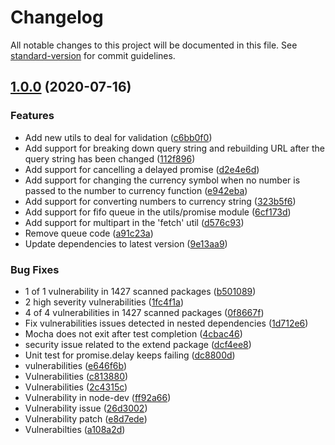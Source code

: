 # Changelog

All notable changes to this project will be documented in this file. See [standard-version](https://github.com/conventional-changelog/standard-version) for commit guidelines.

## [1.0.0](https://github.com/nicolasdao/template-emptyjs/compare/v0.0.4...v1.0.0) (2020-07-16)


### Features

* Add new utils to deal for validation ([c6bb0f0](https://github.com/nicolasdao/template-emptyjs/commit/c6bb0f0a7a092282f11effa59127f9fcb456e42d))
* Add support for breaking down query string and rebuilding URL after the query string has been changed ([112f896](https://github.com/nicolasdao/template-emptyjs/commit/112f8966345b739bfac170b792423d63838cfcc9))
* Add support for cancelling a delayed promise ([d2e4e6d](https://github.com/nicolasdao/template-emptyjs/commit/d2e4e6dfe7d7b84cbe09b67a4e17b969ee4fa85c))
* Add support for changing the currency symbol when no number is passed to the number to currency function ([e942eba](https://github.com/nicolasdao/template-emptyjs/commit/e942eba79277bed0a11688d54e83d87d882f7eb2))
* Add support for converting numbers to currency string ([323b5f6](https://github.com/nicolasdao/template-emptyjs/commit/323b5f6f20f0ddff6a491ae081498877bce5c83f))
* Add support for fifo queue in the utils/promise module ([6cf173d](https://github.com/nicolasdao/template-emptyjs/commit/6cf173ddba50d28eeec77e4a536f9b33cdabfc4b))
* Add support for multipart in the 'fetch' util ([d576c93](https://github.com/nicolasdao/template-emptyjs/commit/d576c932ab467e8abc6e07c63232c39d8e293d3a))
* Remove queue code ([a91c23a](https://github.com/nicolasdao/template-emptyjs/commit/a91c23a7415189a350d8c00c3beaf97834b9f286))
* Update dependencies to latest version ([9e13aa9](https://github.com/nicolasdao/template-emptyjs/commit/9e13aa9b95109f558822741026a85a2c2e70924c))


### Bug Fixes

* 1 of 1 vulnerability in 1427 scanned packages ([b501089](https://github.com/nicolasdao/template-emptyjs/commit/b5010892d10a76b23a7233ef79ca4c22b9e3e877))
* 2 high severity vulnerabilities ([1fc4f1a](https://github.com/nicolasdao/template-emptyjs/commit/1fc4f1a4ba8c65d93a1c33f8474357d3aedcfb2d))
* 4 of 4 vulnerabilities in 1427 scanned packages ([0f8667f](https://github.com/nicolasdao/template-emptyjs/commit/0f8667f7a68565262f23d7685008e88c6c8b48a7))
* Fix vulnerabilities issues detected in nested dependencies ([1d712e6](https://github.com/nicolasdao/template-emptyjs/commit/1d712e62c2b6d8bce48bd4bef289881f02d99570))
* Mocha does not exit after test completion ([4cbac46](https://github.com/nicolasdao/template-emptyjs/commit/4cbac462a9a2e9d077d87e1c429f3a2edbd36f7d))
* security issue related to the extend package ([dcf4ee8](https://github.com/nicolasdao/template-emptyjs/commit/dcf4ee842393873d306a9a4672c1ec2e2936f9e3))
* Unit test for promise.delay keeps failing ([dc8800d](https://github.com/nicolasdao/template-emptyjs/commit/dc8800d38d83a204608bf5a0e0238dce52145350))
* vulnerabilities ([e646f6b](https://github.com/nicolasdao/template-emptyjs/commit/e646f6bbe4f4121db7f60e2f73b92811aa2e7496))
* Vulnerabilities ([c813880](https://github.com/nicolasdao/template-emptyjs/commit/c8138803bf6d3db72a580d5f0ab54e90e2dbaca4))
* Vulnerabilities ([2c4315c](https://github.com/nicolasdao/template-emptyjs/commit/2c4315c55a372893f2f3b584c05a1d9ee7ca359e))
* Vulnerability in node-dev ([ff92a66](https://github.com/nicolasdao/template-emptyjs/commit/ff92a6659133c0d566c2d906453959107cd4edbb))
* Vulnerability issue ([26d3002](https://github.com/nicolasdao/template-emptyjs/commit/26d3002056385c7883d504e59ec8de4d001a450c))
* Vulnerability patch ([e8d7ede](https://github.com/nicolasdao/template-emptyjs/commit/e8d7edee0f2689234bc3062fb3475b001d3b8455))
* Vulnerabilties ([a108a2d](https://github.com/nicolasdao/template-emptyjs/commit/a108a2db3cf942373003660bad77994dd9dbe3c8))
